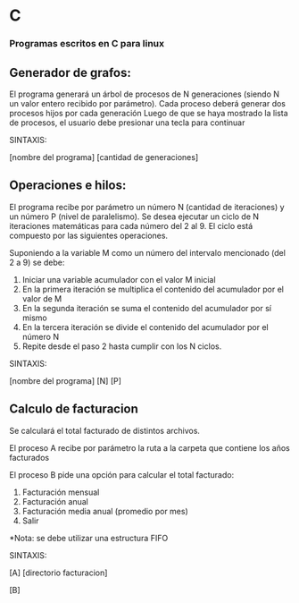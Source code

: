 # C

### Programas escritos en C para linux

## Generador de grafos:

El programa generará un árbol de procesos de N generaciones (siendo N un valor entero
recibido por parámetro). Cada proceso deberá generar dos procesos hijos por cada generación
Luego de que se haya mostrado la lista de procesos, el usuario debe presionar una tecla para continuar

SINTAXIS:

[nombre del programa] [cantidad de generaciones]

## Operaciones e hilos:

El programa recibe por parámetro un número N (cantidad de iteraciones) y un número
P (nivel de paralelismo). Se desea ejecutar un ciclo de N iteraciones matemáticas para cada número
del 2 al 9. El ciclo está compuesto por las siguientes operaciones.

Suponiendo a la variable M como un número del intervalo mencionado (del 2 a 9) se debe:

  1. Iniciar una variable acumulador con el valor M inicial
  2. En la primera iteración se multiplica el contenido del acumulador por el valor de M
  3. En la segunda iteración se suma el contenido del acumulador por sí mismo
  4. En la tercera iteración se divide el contenido del acumulador por el número N
  5. Repite desde el paso 2 hasta cumplir con los N ciclos.

SINTAXIS:

[nombre del programa] [N] [P]

## Calculo de facturacion

Se calculará el total facturado de distintos archivos.

El proceso A recibe por parámetro la ruta a la carpeta que contiene los años facturados

El proceso B pide una opción para calcular el total facturado:
  1. Facturación mensual
  2. Facturación anual
  3. Facturación media anual (promedio por mes)
  4. Salir

*Nota: se debe utilizar una estructura FIFO

SINTAXIS:

[A] [directorio facturacion]

[B]

## 

